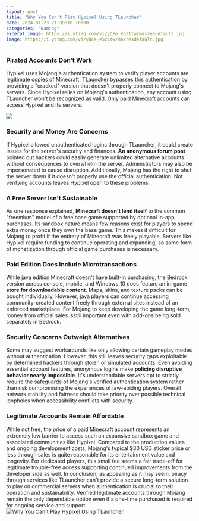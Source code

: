 ```yaml
---
layout: post
title: "Why You Can't Play Hypixel Using TLauncher"
date: 2024-01-23 21:39:10 +0000
categories: "Gaming"
excerpt_image: https://i.ytimg.com/vi/yDFe_e5z1tw/maxresdefault.jpg
image: https://i.ytimg.com/vi/yDFe_e5z1tw/maxresdefault.jpg
---
```


### Pirated Accounts Don't Work
Hypixel uses Mojang's authentication system to verify player accounts are legitimate copies of Minecraft. [TLauncher bypasses this authentication](https://store.fi.io.vn/womens-crazy-havanese-lady-dog-lover-v-neck-t-shirt/women&) by providing a "cracked" version that doesn't properly connect to Mojang's servers. Since Hypixel relies on Mojang's authentication, any account using TLauncher won't be recognized as valid. Only paid Minecraft accounts can access Hypixel and its servers.

![](https://i.ytimg.com/vi/2vWutJNlGN8/maxresdefault.jpg)
### Security and Money Are Concerns 
If Hypixel allowed unauthenticated logins through TLauncher, it could create issues for the server's security and finances. **An anonymous forum post** pointed out hackers could easily generate unlimited alternative accounts without consequences to overwhelm the server. Administrators may also be impersonated to cause disruption. Additionally, Mojang has the right to shut the server down if it doesn't properly use the official authentication. Not verifying accounts leaves Hypixel open to these problems.
### A Free Server Isn't Sustainable
As one response explained, **Minecraft doesn't lend itself** to the common "freemium" model of a free base game supported by optional in-app purchases. Its sandbox nature means few reasons exist for players to spend extra money once they own the base game. This makes it difficult for Mojang to profit if the entirety of Minecraft was freely playable. Servers like Hypixel require funding to continue operating and expanding, so some form of monetization through official game purchases is necessary.
### Paid Edition Does Include Microtransactions 
While java edition Minecraft doesn't have built-in purchasing, the Bedrock version across console, mobile, and Windows 10 does feature an in-game **store for downloadable content**. Maps, skins, and texture packs can be bought individually. However, java players can continue accessing community-created content freely through external sites instead of an enforced marketplace. For Mojang to keep developing the game long-term, money from official sales isstill important even with add-ons being sold separately in Bedrock.
### Security Concerns Outweigh Alternatives
Some may suggest workarounds like only allowing certain gameplay modes without authentication. However, this still leaves security gaps exploitable by determined hackers through stolen or simulated accounts. Even avoiding essential account features, anonymous logins make **policing disruptive behavior nearly impossible**. It's understandable servers opt to strictly require the safeguards of Mojang's verified authentication system rather than risk compromising the experiences of law-abiding players. Overall network stability and fairness should take priority over possible technical loopholes when accessibility conflicts with security.
### Legitimate Accounts Remain Affordable
While not free, the price of a paid Minecraft account represents an extremely low barrier to access such an expansive sandbox game and associated communities like Hypixel. Compared to the production values and ongoing development costs, Mojang's typical $30 USD sticker price or less through sales is quite reasonable for its entertainment value and longevity. For dedicated players, this small fee seems a fair trade-off for legitimate trouble-free access supporting continued improvements from the developer side as well.
In conclusion, as appealing as it may seem, piracy through services like TLauncher can't provide a secure long-term solution to play on commercial servers when authentication is crucial to their operation and sustainability. Verified legitimate accounts through Mojang remain the only dependable option even if a one-time purchased is required for ongoing service and support.
![Why You Can't Play Hypixel Using TLauncher](https://i.ytimg.com/vi/yDFe_e5z1tw/maxresdefault.jpg)